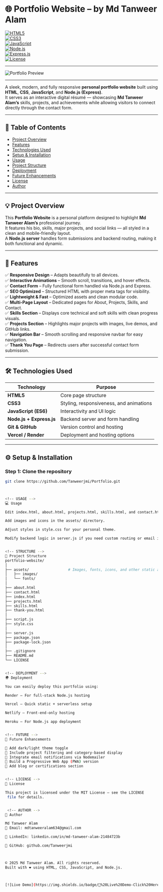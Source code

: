 # 🌐 Portfolio Website – by **Md Tanweer Alam**

[![HTML5](https://img.shields.io/badge/HTML5-E34F26?style=for-the-badge&logo=html5&logoColor=white)](https://developer.mozilla.org/en-US/docs/Web/HTML)  
[![CSS3](https://img.shields.io/badge/CSS3-1572B6?style=for-the-badge&logo=css3&logoColor=white)](https://developer.mozilla.org/en-US/docs/Web/CSS)  
[![JavaScript](https://img.shields.io/badge/JavaScript-F7DF1E?style=for-the-badge&logo=javascript&logoColor=black)](https://developer.mozilla.org/en-US/docs/Web/JavaScript)  
[![Node.js](https://img.shields.io/badge/Node.js-339933?style=for-the-badge&logo=node.js&logoColor=white)](https://nodejs.org/)  
[![Express.js](https://img.shields.io/badge/Express.js-000000?style=for-the-badge&logo=express&logoColor=white)](https://expressjs.com/)  
[![License](https://img.shields.io/badge/License-MIT-green?style=for-the-badge)](LICENSE)

---

![Portfolio Preview](assets/images/preview.png)

---

A sleek, modern, and fully responsive **personal portfolio website** built using **HTML**, **CSS**, **JavaScript**, and **Node.js (Express)**.  
It serves as an interactive digital résumé — showcasing **Md Tanweer Alam’s** skills, projects, and achievements while allowing visitors to connect directly through the contact form.

---

## 📘 Table of Contents

- [Project Overview](#project-overview)
- [Features](#features)
- [Technologies Used](#technologies-used)
- [Setup & Installation](#setup--installation)
- [Usage](#usage)
- [Project Structure](#project-structure)
- [Deployment](#deployment)
- [Future Enhancements](#future-enhancements)
- [License](#license)
- [Author](#author)

---

## 💡 Project Overview

This **Portfolio Website** is a personal platform designed to highlight **Md Tanweer Alam’s** professional journey.  
It features his bio, skills, major projects, and social links — all styled in a clean and mobile-friendly layout.  
A **Node.js server** handles form submissions and backend routing, making it both functional and dynamic.

---

## 🚀 Features

✅ **Responsive Design** – Adapts beautifully to all devices.  
✅ **Interactive Animations** – Smooth scroll, transitions, and hover effects.  
✅ **Contact Form** – Fully functional form handled via Node.js and Express.  
✅ **SEO Optimized** – Structured HTML with proper meta tags for visibility.  
✅ **Lightweight & Fast** – Optimized assets and clean modular code.  
✅ **Multi-Page Layout** – Dedicated pages for About, Projects, Skills, and Contact.  
✅ **Skills Section** – Displays core technical and soft skills with clean progress visuals.  
✅ **Projects Section** – Highlights major projects with images, live demos, and GitHub links.  
✅ **Navigation Bar** – Smooth scrolling and responsive navbar for easy navigation.  
✅ **Thank You Page** – Redirects users after successful contact form submission.  

---

## 🛠️ Technologies Used

| Technology | Purpose |
|-------------|----------|
| **HTML5** | Core page structure |
| **CSS3** | Styling, responsiveness, and animations |
| **JavaScript (ES6)** | Interactivity and UI logic |
| **Node.js + Express.js** | Backend server and form handling |
| **Git & GitHub** | Version control and hosting |
| **Vercel / Render** | Deployment and hosting options |

---

## ⚙️ Setup & Installation

### Step 1: Clone the repository
```bash
git clone https://github.com/Tanweerjmi/Portfolio.git



<!-- USAGE -->
💻 Usage

Edit index.html, about.html, projects.html, skills.html, and contact.html to update content.

Add images and icons in the assets/ directory.

Adjust styles in style.css for your personal theme.

Modify backend logic in server.js if you need custom routing or email integration.


<!-- STRUCTURE -->
🧩 Project Structure
portfolio-website/
│
├── assets/                  # Images, fonts, icons, and other static assets
│   ├── images/
│   └── fonts/
│
├── about.html
├── contact.html
├── index.html
├── projects.html
├── skills.html
├── thank-you.html
│
├── script.js
├── style.css
│
├── server.js
├── package.json
├── package-lock.json
│
├── .gitignore
├── README.md
└── LICENSE


<!-- DEPLOYMENT -->
🌍 Deployment

You can easily deploy this portfolio using:

Render – For full-stack Node.js hosting

Vercel – Quick static + serverless setup

Netlify – Front-end-only hosting

Heroku – For Node.js app deployment


<!-- FUTURE -->
🧠 Future Enhancements

🚀 Add dark/light theme toggle
📸 Include project filtering and category-based display
📧 Integrate email notifications via Nodemailer
📱 Build a Progressive Web App (PWA) version
🧩 Add blog or certifications section


<!-- LICENSE -->
🪪 License

This project is licensed under the MIT License — see the LICENSE
 file for details.


 <!-- AUTHOR -->
👤 Author

Md Tanweer Alam
📧 Email: mdtanweeralam634@gmail.com

💼 LinkedIn: linkedin.com/in/md-tanweer-alam-21484723b

🐙 GitHub: github.com/Tanweerjmi



© 2025 Md Tanweer Alam. All rights reserved.
Built with ❤️ using HTML, CSS, JavaScript, and Node.js.



[![Live Demo](https://img.shields.io/badge/🔗%20Live%20Demo-Click%20Here-brightgreen?style=for-the-badge)](https://your-portfolio-link.com)
